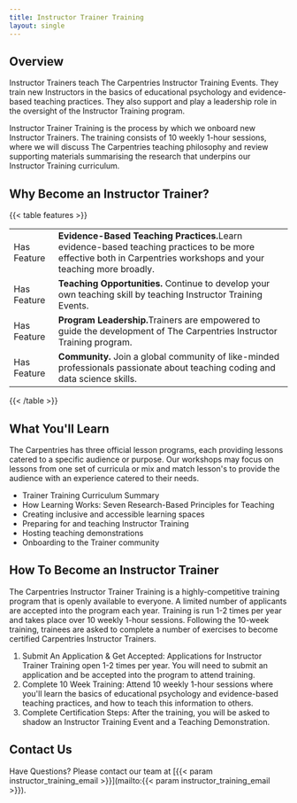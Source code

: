 ```yaml
---
title: Instructor Trainer Training
layout: single
---
```


## Overview

Instructor Trainers teach The Carpentries Instructor Training Events. They train new Instructors in the basics of educational psychology and evidence-based teaching practices. They also support and play a leadership role in the oversight of the Instructor Training program.

Instructor Trainer Training is the process by which we onboard new Instructor Trainers. The training consists of 10 weekly 1-hour sessions, where we will discuss The Carpentries teaching philosophy and review supporting materials summarising the research that underpins our Instructor Training curriculum.


## Why Become an Instructor Trainer?

{{< table features >}}
<table>
    <tr>
        <td>Has Feature</td>
        <td><b>Evidence-Based Teaching Practices.</b>Learn evidence-based teaching practices to be more effective both in Carpentries workshops and your teaching more broadly. </td>
    </tr>
    <tr>
        <td>Has Feature</td>
        <td><b>Teaching Opportunities.</b> Continue to develop your own teaching skill by teaching Instructor Training Events. </td>
    </tr>
    <tr>
        <td>Has Feature</td>
        <td><b>Program Leadership.</b>Trainers are empowered to guide the development of The Carpentries Instructor Training program.</td>
    </tr>
    <tr>
        <td>Has Feature</td>
        <td><b>Community.</b> Join a global community of like-minded professionals passionate about teaching coding and data science skills.</td>
    </tr>    

</table>
{{< /table >}}

## What You'll Learn
The Carpentries has three official lesson programs, each providing lessons catered to a specific audience or purpose. Our workshops may focus on lessons from one set of curricula or mix and match lesson's to provide the audience with an experience catered to their needs.

- Trainer Training Curriculum Summary
- How Learning Works: Seven Research-Based Principles for Teaching
- Creating inclusive and accessible learning spaces
- Preparing for and teaching Instructor Training
- Hosting teaching demonstrations
- Onboarding to the Trainer community

## How To Become an Instructor Trainer

The Carpentries Instructor Trainer Training is a highly-competitive training program that is openly available to everyone. A limited number of applicants are accepted into the program each year. Training is run 1-2 times per year and takes place over 10 weekly 1-hour sessions. Following the 10-week training, trainees are asked to complete a number of exercises to become certified Carpentries Instructor Trainers.

1. Submit An Application & Get Accepted: Applications for Instructor Trainer Training open 1-2 times per year. You will need to submit an application and be accepted into the program to attend training.
1. Complete 10 Week Training: Attend 10 weekly 1-hour sessions where you'll learn the basics of educational psychology and evidence-based teaching practices, and how to teach this information to others.
1. Complete Certification Steps: After the training, you will be asked to shadow an Instructor Training Event and a Teaching Demonstration.

## Contact Us

Have Questions? Please contact our team at [{{< param instructor_training_email >}}](mailto:{{< param instructor_training_email >}}).
